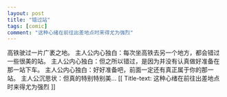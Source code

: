 ```yaml
---
layout: post
title: "错过站"
tags: [comic]
comment: "这种心绪在前往出差地点时来得尤为强烈"
---
```

高铁驶过一片广袤之地。
主人公内心独白：每次坐高铁去另一个地方，都会错过一些很美的站。
主人公内心独白：但之所以错过，是因为并没有认真做好准备在那一站下车。
主人公内心独白：好好准备吧，前面一定还有真正属于你的那一站。
主人公沉思状：但真的特别特别美...
[[ Title-text: 这种心绪在前往出差地点时来得尤为强烈 ]]
